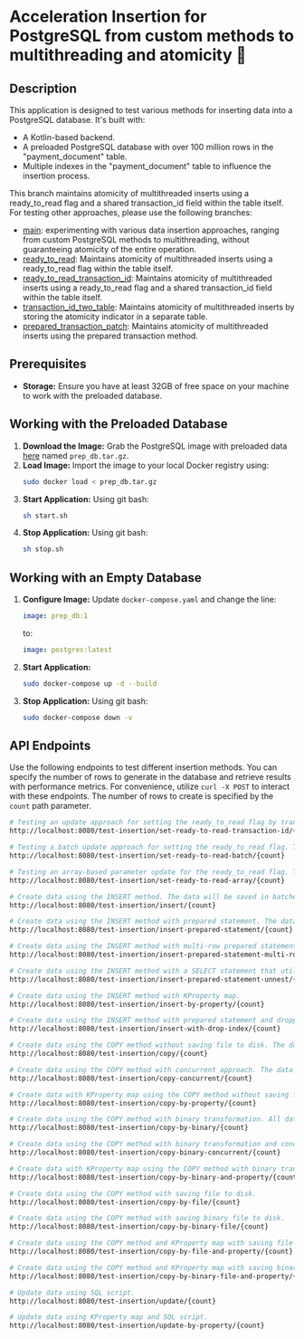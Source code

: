 # Acceleration Insertion for PostgreSQL from custom methods to multithreading and atomicity 🚀

## **Description**

This application is designed to test various methods for inserting data into a PostgreSQL database. It's built with:
- A Kotlin-based backend.
- A preloaded PostgreSQL database with over 100 million rows in the "payment_document" table.
- Multiple indexes in the "payment_document" table to influence the insertion process.

This branch maintains atomicity of multithreaded inserts using a ready_to_read flag and a shared transaction_id field within the table itself. For testing other approaches, please use the following branches:
- [main](https://github.com/FatovDI/pg-custom-to-multithreaded-inserts/tree/main): experimenting with various data insertion approaches, ranging from custom PostgreSQL methods to multithreading, without guaranteeing atomicity of the entire operation.
- [ready_to_read](https://github.com/FatovDI/pg-custom-to-multithreaded-inserts/tree/ready_to_read): Maintains atomicity of multithreaded inserts using a ready_to_read flag within the table itself.
- [ready_to_read_transaction_id](https://github.com/FatovDI/pg-custom-to-multithreaded-inserts/tree/ready_to_read_transaction_id): Maintains atomicity of multithreaded inserts using a ready_to_read flag and a shared transaction_id field within the table itself.
- [transaction_id_two_table](https://github.com/FatovDI/pg-custom-to-multithreaded-inserts/tree/transaction_id_two_table): Maintains atomicity of multithreaded inserts by storing the atomicity indicator in a separate table.
- [prepared_transaction_patch](https://github.com/FatovDI/pg-custom-to-multithreaded-inserts/tree/prepared_transaction_patch): Maintains atomicity of multithreaded inserts using the prepared transaction method.

## **Prerequisites**

- **Storage:** Ensure you have at least 32GB of free space on your machine to work with the preloaded database.

## **Working with the Preloaded Database**

1. **Download the Image:** Grab the PostgreSQL image with preloaded data [here](https://disk.yandex.ru/d/gSJozEqP5-QTbQ) named `prep_db.tar.gz`.
2. **Load Image:** Import the image to your local Docker registry using:
   ```bash
   sudo docker load < prep_db.tar.gz
   ```
3. **Start Application:** Using git bash:
   ```bash
   sh start.sh
   ```
4. **Stop Application:** Using git bash:
   ```bash
   sh stop.sh
   ```

## **Working with an Empty Database**

1. **Configure Image:** Update `docker-compose.yaml` and change the line:
   ```yaml
   image: prep_db:1
   ```
   to:
   ```yaml
   image: postgres:latest
   ```
2. **Start Application:**
   ```bash
   sudo docker-compose up -d --build
   ```
3. **Stop Application:** Using git bash:
   ```bash
   sudo docker-compose down -v
   ```

## **API Endpoints**

Use the following endpoints to test different insertion methods. You can specify the number of rows to generate in the database and retrieve results with performance metrics. For convenience, utilize `curl -X POST` to interact with these endpoints. The number of rows to create is specified by the `count` path parameter.

```bash
# Testing an update approach for setting the ready_to_read flag by transaction id. The data will be saved in batches of 5,000 rows.
http://localhost:8080/test-insertion/set-ready-to-read-transaction-id/{count}

# Testing a batch update approach for setting the ready_to_read flag. The data will be saved in batches of 5,000 rows.
http://localhost:8080/test-insertion/set-ready-to-read-batch/{count}

# Testing an array-based parameter update for the ready_to_read flag. The data will be saved in batches of 5,000 rows.
http://localhost:8080/test-insertion/set-ready-to-read-array/{count}

# Create data using the INSERT method. The data will be saved in batches of 5,000 rows.
http://localhost:8080/test-insertion/insert/{count}

# Create data using the INSERT method with prepared statement. The data will be saved in batches of 5,000 rows.
http://localhost:8080/test-insertion/insert-prepared-statement/{count}

# Create data using the INSERT method with multi-row prepared statement. The data will be saved in batches of 5,000 rows.
http://localhost:8080/test-insertion/insert-prepared-statement-multi-row/{count}

# Create data using the INSERT method with a SELECT statement that utilizes unnest and array parameters. The data will be saved in batches of 5,000 rows.
http://localhost:8080/test-insertion/insert-prepared-statement-unnest/{count}

# Create data using the INSERT method with KProperty map.
http://localhost:8080/test-insertion/insert-by-property/{count}

# Create data using the INSERT method with prepared statement and dropping index before transaction and recreating it after that. The data will be saved in batches of 5,000 rows.
http://localhost:8080/test-insertion/insert-with-drop-index/{count}

# Create data using the COPY method without saving file to disk. The data will be saved in batches of 5,000 rows.
http://localhost:8080/test-insertion/copy/{count}

# Create data using the COPY method with concurrent approach. The data will be saved in batches of 5,000 rows.
http://localhost:8080/test-insertion/copy-concurrent/{count}

# Create data with KProperty map using the COPY method without saving file to disk.
http://localhost:8080/test-insertion/copy-by-property/{count}

# Create data using the COPY method with binary transformation. All data will be saved in one transaction.
http://localhost:8080/test-insertion/copy-by-binary/{count}

# Create data using the COPY method with binary transformation and concurrent approach. All data will be saved in one transaction.
http://localhost:8080/test-insertion/copy-binary-concurrent/{count}

# Create data with KProperty map using the COPY method with binary transformation.
http://localhost:8080/test-insertion/copy-by-binary-and-property/{count}

# Create data using the COPY method with saving file to disk.
http://localhost:8080/test-insertion/copy-by-file/{count}

# Create data using the COPY method with saving binary file to disk.
http://localhost:8080/test-insertion/copy-by-binary-file/{count}

# Create data using the COPY method and KProperty map with saving file to disk.
http://localhost:8080/test-insertion/copy-by-file-and-property/{count}

# Create data using the COPY method and KProperty map with saving binary file to disk.
http://localhost:8080/test-insertion/copy-by-binary-file-and-property/{count}

# Update data using SQL script.
http://localhost:8080/test-insertion/update/{count}

# Update data using KProperty map and SQL script. 
http://localhost:8080/test-insertion/update-by-property/{count}
```
